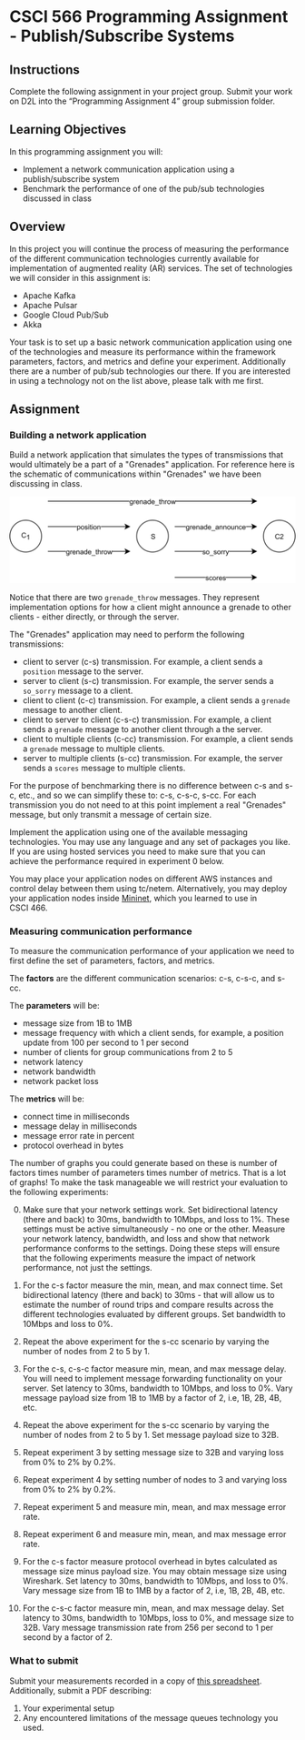 # CSCI 566 Programming Assignment - Publish/Subscribe Systems

## Instructions

Complete the following assignment in your project group.
Submit your work on D2L into the “Programming Assignment 4” group submission folder.


## Learning Objectives

In this programming assignment you will:

 - Implement a network communication application using a publish/subscribe system
 - Benchmark the performance of one of the pub/sub technologies discussed in class


## Overview

In this project you will continue the process of measuring the performance of the different communication technologies currently available for implementation of augmented reality&nbsp;(AR) services.
The set of technologies we will consider in this assignment is:

  - Apache Kafka
  - Apache Pulsar
  - Google Cloud Pub/Sub
  - Akka

Your task is to set up a basic network communication application using one of the technologies and measure its performance within the framework parameters, factors, and metrics and define your experiment.
Additionally there are a number of pub/sub technologies our there.
If you are interested in using a technology not on the list above, please talk with me first.



## Assignment


### Building a network application

Build a network application that simulates the types of transmissions that would ultimately be a part of a "Grenades" application.
For reference here is the schematic of communications within "Grenades" we have been discussing in class.

![image](images/grenades.png)

Notice that there are two `grenade_throw` messages.
They represent implementation options for how a client might announce a grenade to other clients - either directly, or through the server.

The "Grenades" application may need to perform the following transmissions:
  - client to server (c-s) transmission. For example, a client sends a `position` message to the server.
  - server to client (s-c) transmission. For example, the server sends a `so_sorry` message to a client.
  - client to client (c-c) transmission. For example, a client sends a `grenade` message to another client.
  - client to server to client (c-s-c) transmission. For example, a client sends a `grenade` message to another client through a the server.
  - client to multiple clients (c-cc) transmission. For example, a client sends a `grenade` message to multiple clients.
  - server to multiple clients (s-cc) transmission. For example, the server sends a `scores` message to multiple clients.

For the purpose of benchmarking there is no difference between c-s and s-c, etc., and so we can simplify these to:
c-s, c-s-c, s-cc.
For each transmission you do not need to at this point implement a real "Grenades" message, but only transmit a message of certain size.

Implement the application using one of the available messaging technologies.
You may use any language and any set of packages you like.
If you are using hosted services you need to make sure that you can achieve the performance required in experiment 0 below.

You may place your application nodes on different AWS instances and control delay between them using tc/netem.
Alternatively, you may deploy your application nodes inside [Mininet](http://mininet.org/), which you learned to use in CSCI&nbsp;466.


### Measuring communication performance

To measure the communication performance of your application we need to first define the set of parameters, factors, and metrics.

The __factors__ are the different communication scenarios: c-s, c-s-c, and s-cc.

The __parameters__ will be:
  - message size from 1B to 1MB
  - message frequency with which a client sends, for example, a position update from 100 per second to 1 per second
  - number of clients for group communications from 2 to 5
  - network latency
  - network bandwidth
  - network packet loss

The __metrics__ will be:
  - connect time in milliseconds
  - message delay in milliseconds
  - message error rate in percent
  - protocol overhead in bytes

The number of graphs you could generate based on these is number of factors times number of parameters times number of metrics.
That is a lot of graphs!
To make the task manageable we will restrict your evaluation to the following experiments:

  0. Make sure that your network settings work.
  Set bidirectional latency (there and back) to 30ms, bandwidth to 10Mbps, and loss to 1%.
  These settings must be active simultaneously - no one or the other.
  Measure your network latency, bandwidth, and loss and show that network performance conforms to the settings.
  Doing these steps will ensure that the following experiments measure the impact of network performance, not just the settings.

  1. For the c-s factor measure the min, mean, and max connect time.
  Set bidirectional latency (there and back) to 30ms - that will allow us to estimate the number of round trips and compare results across the different technologies evaluated by different groups.
  Set bandwidth to 10Mbps and loss to 0%.

  2. Repeat the above experiment for the s-cc scenario by varying the number of nodes from 2 to 5 by 1.

  3. For the c-s, c-s-c factor measure min, mean, and max message delay.
  You will need to implement message forwarding functionality on your server.
  Set latency to 30ms, bandwidth to 10Mbps, and loss to 0%.
  Vary message payload size from 1B to 1MB by a factor of 2, i.e, 1B, 2B, 4B, etc.

  4. Repeat the above experiment for the s-cc scenario by varying the number of nodes from 2 to 5 by 1.
  Set message payload size to 32B.

  5. Repeat experiment 3 by setting message size to 32B and varying loss from 0% to 2% by 0.2%.

  6. Repeat experiment 4 by setting number of nodes to 3 and varying loss from 0% to 2% by 0.2%.

  7. Repeat experiment 5 and measure min, mean, and max message error rate.

  8. Repeat experiment 6 and measure min, mean, and max message error rate.

  9. For the c-s factor measure protocol overhead in bytes calculated as message size minus payload size.
  You may obtain message size using Wireshark.
  Set latency to 30ms, bandwidth to 10Mbps, and loss to 0%.
  Vary message size from 1B to 1MB by a factor of 2, i.e, 1B, 2B, 4B, etc.

  10. For the c-s-c factor measure min, mean, and max message delay.
  Set latency to 30ms, bandwidth to 10Mbps, loss to 0%, and message size to 32B.
  Vary message transmission rate from 256 per second to 1 per second by a factor of 2.


### What to submit

Submit your measurements recorded in a copy of [this spreadsheet](https://github.com/msu-netlab/MSU_CSCI_566_PAs/blob/pub_sub/results.xlsx).
Additionally, submit a PDF describing:
  1. Your experimental setup
  2. Any encountered limitations of the message queues technology you used.
